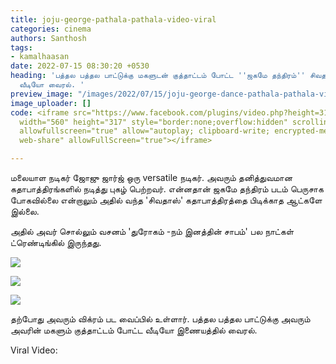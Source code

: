 ```yaml
---
title: joju-george-pathala-pathala-video-viral
categories: cinema
authors: Santhosh
tags:
- kamalhaasan
date: 2022-07-15 08:30:20 +0530
heading: 'பத்தல பத்தல பாட்டுக்கு மகளுடன் குத்தாட்டம் போட்ட ''ஜகமே தந்திரம்'' சிவதாஸ்.
  வீடியோ வைரல். '
preview_image: "/images/2022/07/15/joju-george-dance-pathala-pathala-video-jpg.jpeg"
image_uploader: []
code: <iframe src="https://www.facebook.com/plugins/video.php?height=317&href=https%3A%2F%2Fwww.facebook.com%2Fappu.pathu%2Fvideos%2F1405082920010468%2F&show_text=false&width=560&t=0"
  width="560" height="317" style="border:none;overflow:hidden" scrolling="no" frameborder="0"
  allowfullscreen="true" allow="autoplay; clipboard-write; encrypted-media; picture-in-picture;
  web-share" allowFullScreen="true"></iframe>

---
```

மலையாள நடிகர் ஜோஜு ஜார்ஜ் ஒரு versatile நடிகர். அவரும் தனித்துவமான கதாபாத்திரங்களில் நடித்து புகழ் பெற்றவர். என்னதான் ஜகமே தந்திரம் படம் பெருசாக போகவில்லை என்றாலும் அதில் வந்த 'சிவதாஸ்' கதாபாத்திரத்தை பிடிக்காத ஆட்களே இல்லை.

அதில் அவர் சொல்லும் வசனம் 'துரோகம் -நம் இனத்தின் சாபம்' பல நாட்கள் ட்ரெண்டிங்கில் இருந்தது.

![](/images/2022/07/15/joju-george-dance-pathala-3-jpg.jpeg)

![](/images/2022/07/15/joju-george-dance-pathala-2-jpg.jpeg)

![](/images/2022/07/15/joju-george-dance-pathala-1-jpg.jpeg)

தற்போது அவரும் விக்ரம் பட வைப்பில் உள்ளார். பத்தல பத்தல பாட்டுக்கு அவரும் அவரின் மகளும் குத்தாட்டம் போட்ட வீடியோ இணையத்தில் வைரல்.

Viral Video:
